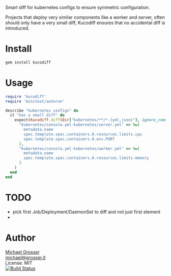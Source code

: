 Smart diff for kubernetes configs to ensure symmetric configuration.

Projects that deploy very similar components like a worker and server,
often should only have a very small diff, Kucodiff ensures that no accidental diff is introduced.

Install
=======

```Bash
gem install kucodiff
```

Usage
=====

```Ruby
require 'kucodiff'
require 'minitest/autorun'

describe "kubernetes configs" do
  it "has a small diff" do
    expect(Kucodiff.diff(Dir["kubernetes/**/*.{yml,json}"], ignore_command: true)).to eq(
      "kubernetes/console.yml-kubernetes/server.yml" => %w[
        metadata.name
        spec.template.spec.containers.0.resources.limits.cpu
        spec.template.spec.containers.0.env.PORT
      ],
      "kubernetes/console.yml-kubernetes/worker.yml" => %w[
        metadata.name
        spec.template.spec.containers.0.resources.limits.memory
      ]
    )
  end
end
```

TODO
====
 - pick first Job/Deployment/DaemonSet to diff and not just first element
 - 

Author
======
[Michael Grosser](http://grosser.it)<br/>
michael@grosser.it<br/>
License: MIT<br/>
[![Build Status](https://travis-ci.org/grosser/kucodiff.png)](https://travis-ci.org/grosser/kucodiff)
